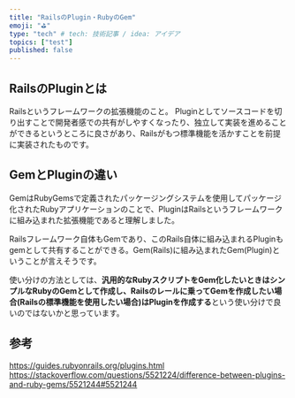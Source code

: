 ```yaml
---
title: "RailsのPlugin・RubyのGem"
emoji: "⛳"
type: "tech" # tech: 技術記事 / idea: アイデア
topics: ["test"]
published: false
---
```


## RailsのPluginとは
Railsというフレームワークの拡張機能のこと。
Pluginとしてソースコードを切り出すことで開発者感での共有がしやすくなったり、独立して実装を進めることができるというところに良さがあり、Railsがもつ標準機能を活かすことを前提に実装されたものです。

## GemとPluginの違い
GemはRubyGemsで定義されたパッケージングシステムを使用してパッケージ化されたRubyアプリケーションのことで、PluginはRailsというフレームワークに組み込まれた拡張機能であると理解しました。

Railsフレームワーク自体もGemであり、このRails自体に組み込まれるPluginもgemとして共有することができる。Gem(Rails)に組み込まれたGem(Plugin)ということが言えそうです。

使い分けの方法としては、**汎用的なRubyスクリプトをGem化したいときはシンプルなRubyのGemとして作成し、Railsのレールに乗ってGemを作成したい場合(Railsの標準機能を使用したい場合)はPluginを作成する**という使い分けで良いのではないかと思っています。

## 参考
https://guides.rubyonrails.org/plugins.html
https://stackoverflow.com/questions/5521224/difference-between-plugins-and-ruby-gems/5521244#5521244
